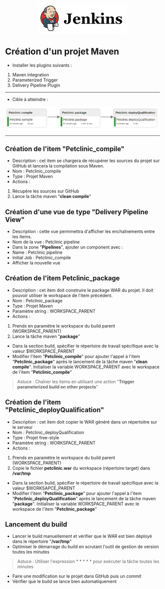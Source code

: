 <center><img src="images/jenkins.png" alt="Jenkins" width="290"/></center>

# Création d'un projet Maven
- Installer les plugins suivants :
1. Maven integration
2. Parameterized Trigger
3. Delivery Pipeline Plugin

----------

- Cible à atteindre :
<center> 
<img src="images/image1.png"/>
</center>

----------

## Création de l'item "Petclinic_compile"
- Description : cet item se chargera de récupérer les sources du projet sur GitHub et lancera la compilation sous Maven.
- Nom : Petclinic_compile
- Type : Projet Maven
- Actions :
1. Récupère les sources sur GitHub 
2. Lance la tâche maven "**clean compile**"

## Création d'une vue de type "Delivery Pipeline View"
- Description : cette vue permmettra d'afficher les enchaînements entre les items.
- Nom de la vue : Petclinic pipeline
- Dans la zone "**Pipelines**", ajouter un component avec :
 - Name : Petclinic pipeline
 - Initial Job : Petclinic\_compile
- Afficher la nouvelle vue

## Création de l'item Petclinic_package
- Description : cet item doit construire le package WAR du projet. Il doit pouvoir utiliser le workspace de l'item précédent.
- Nom : Petclinic\_package
- Type : Projet Maven
- Paramètre string : WORKSPACE\_PARENT
- Actions :
1. Prends en paramètre le workspace du build parent (WORKSPACE\_PARENT)
2. Lance la tâche maven "**package**"
- Dans la section build, spécifier le répertoire de travail spécifique avec la valeur $WORKSPACE\_PARENT
- Modifier l'item "**Petclinic\_compile**" pour ajouter l'appel à l'item "**Petclinic\_package**" après le lancement de la tâche maven "**clean compile**". Initialiser la variable WORKSPACE\_PARENT avec le workspace de l'item "**Petclinic\_compile**"
> Astuce : Chaîner les items en utilisant une action "**Trigger parameterized build on other projects**"

## Création de l'item "Petclinic_deployQualification"
- Description : cet item doit copier le WAR généré dans un répertoitre sur le serveur
- Nom : Petclinic_deployQualification
- Type : Projet free-style
- Paramètre string : WORKSPACE\_PARENT
- Actions :
1. Prends en paramètre le workspace du build parent (WORKSPACE\_PARENT)
2. Copie le fichier **petclinic.war** du workspace (répertoire target) dans **/var/tmp**
- Dans la section build, spécifier le répertoire de travail spécifique avec la valeur $WORKSAPCE\_PARENT
- Modifier l'item "**Petclinic\_package**" pour ajouter l'appel à l'item "**Petclinic\_deployQualification**" après le lancement de la tâche maven "**package**". Initialiser la variable WORKSPACE\_PARENT avec le workspace de l'item "**Petclinic\_package**"

## Lancement du build 
- Lancer le build manuellement et vérifier que le WAR est bien déployé dans le répertoire "**/var/tmp**"  
- Optimiser le démarrage du build en scrutant l'outil de gestion de version toutes les minutes  
> Astuce : Utiliser l'expression * * * * * pour exécuter la tâche toutes les minutes 
 
- Faire une modification sur le projet dans GitHub puis un commit  
- Vérifier que le build se lance bien automatiquement  











 

